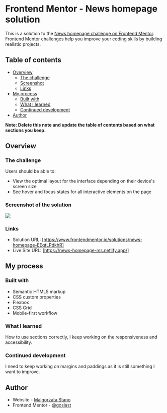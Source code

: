 # Frontend Mentor - News homepage solution

This is a solution to the [News homepage challenge on Frontend Mentor](https://www.frontendmentor.io/challenges/news-homepage-H6SWTa1MFl). Frontend Mentor challenges help you improve your coding skills by building realistic projects. 

## Table of contents

- [Overview](#overview)
  - [The challenge](#the-challenge)
  - [Screenshot](#screenshot)
  - [Links](#links)
- [My process](#my-process)
  - [Built with](#built-with)
  - [What I learned](#what-i-learned)
  - [Continued development](#continued-development)
- [Author](#author)

**Note: Delete this note and update the table of contents based on what sections you keep.**

## Overview

### The challenge

Users should be able to:

- View the optimal layout for the interface depending on their device's screen size
- See hover and focus states for all interactive elements on the page

### Screenshot of the solution

![](/images/preview_project_news_homepage.png)


### Links

- Solution URL: [https://www.frontendmentor.io/solutions/news-homepage-EEqtLPdkhR]
- Live Site URL: [https://news-homepage-ms.netlify.app/]

## My process

### Built with

- Semantic HTML5 markup
- CSS custom properties
- Flexbox
- CSS Grid
- Mobile-first workflow


### What I learned

How to use sections correctly, I keep working on the responsiveness and accessibility.

### Continued development

I need to keep working on margins and paddings as it is still something I want to improve.


## Author

- Website - [Malgorzata Stano](https://malgorzatastano.netlify.app/)
- Frontend Mentor - [@gosiast](https://www.frontendmentor.io/profile/gosiast)